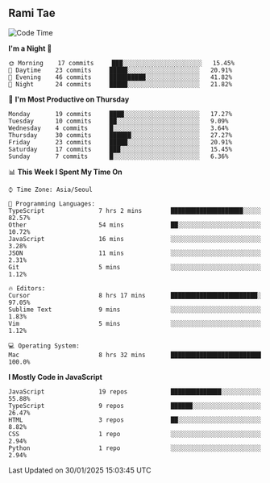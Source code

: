 ## Rami Tae

<!--START_SECTION:waka-->
![Code Time](http://img.shields.io/badge/Code%20Time-2%2C072%20hrs%203%20mins-blue)

**I'm a Night 🦉** 

```text
🌞 Morning    17 commits     ███░░░░░░░░░░░░░░░░░░░░░░   15.45% 
🌆 Daytime    23 commits     █████░░░░░░░░░░░░░░░░░░░░   20.91% 
🌃 Evening    46 commits     ██████████░░░░░░░░░░░░░░░   41.82% 
🌙 Night      24 commits     █████░░░░░░░░░░░░░░░░░░░░   21.82%

```
📅 **I'm Most Productive on Thursday** 

```text
Monday       19 commits     ████░░░░░░░░░░░░░░░░░░░░░   17.27% 
Tuesday      10 commits     ██░░░░░░░░░░░░░░░░░░░░░░░   9.09% 
Wednesday    4 commits      █░░░░░░░░░░░░░░░░░░░░░░░░   3.64% 
Thursday     30 commits     ██████░░░░░░░░░░░░░░░░░░░   27.27% 
Friday       23 commits     █████░░░░░░░░░░░░░░░░░░░░   20.91% 
Saturday     17 commits     ███░░░░░░░░░░░░░░░░░░░░░░   15.45% 
Sunday       7 commits      █░░░░░░░░░░░░░░░░░░░░░░░░   6.36%

```


📊 **This Week I Spent My Time On** 

```text
⌚︎ Time Zone: Asia/Seoul

💬 Programming Languages: 
TypeScript               7 hrs 2 mins        ████████████████████░░░░░   82.57% 
Other                    54 mins             ██░░░░░░░░░░░░░░░░░░░░░░░   10.72% 
JavaScript               16 mins             ░░░░░░░░░░░░░░░░░░░░░░░░░   3.28% 
JSON                     11 mins             ░░░░░░░░░░░░░░░░░░░░░░░░░   2.31% 
Git                      5 mins              ░░░░░░░░░░░░░░░░░░░░░░░░░   1.12%

🔥 Editors: 
Cursor                   8 hrs 17 mins       ████████████████████████░   97.05% 
Sublime Text             9 mins              ░░░░░░░░░░░░░░░░░░░░░░░░░   1.83% 
Vim                      5 mins              ░░░░░░░░░░░░░░░░░░░░░░░░░   1.12%

💻 Operating System: 
Mac                      8 hrs 32 mins       █████████████████████████   100.0%

```

**I Mostly Code in JavaScript** 

```text
JavaScript               19 repos            ██████████████░░░░░░░░░░░   55.88% 
TypeScript               9 repos             ██████░░░░░░░░░░░░░░░░░░░   26.47% 
HTML                     3 repos             ██░░░░░░░░░░░░░░░░░░░░░░░   8.82% 
CSS                      1 repo              ░░░░░░░░░░░░░░░░░░░░░░░░░   2.94% 
Python                   1 repo              ░░░░░░░░░░░░░░░░░░░░░░░░░   2.94%

```



 Last Updated on 30/01/2025 15:03:45 UTC
<!--END_SECTION:waka-->
